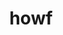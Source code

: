 ---
layout: dictionary_entry
title: howf
parent: Common Words
last_modified_date: 2021-10-21

transcriptions:
  - ˈhaʊf
  - ˈhʌʊf
translations:
  - "but"
  - "however"
etymology:
  From English `however`
examples:
  - bzo: "**Howf** I tireful [bea](bea)!"
    eng: "**But** I'm tired!"
---